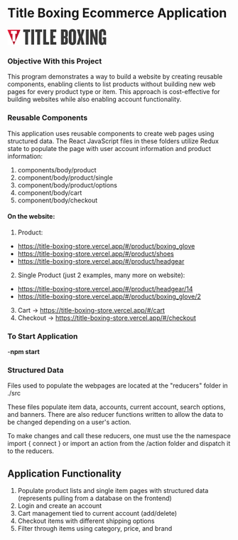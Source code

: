 # Title Boxing Ecommerce Application
![Title Boxing Logo](https://raw.githubusercontent.com/BrianDriscollCode/title_boxing_store/master/src/images/logo_titleboxingretail.jpg)

### Objective With this Project

This program demonstrates a way to build a website by creating reusable components, enabling clients to list products without building new web pages for every product type or item. This approach is cost-effective for building websites while also enabling account functionality.

### Reusable Components

This application uses reusable components to create web pages using structured data. The React JavaScript files in these folders utilize Redux state to populate the page with user account information and product information:

1. components/body/product
2. component/body/product/single
3. component/body/product/options
4. component/body/cart
5. component/body/checkout

#### On the website: 

1. Product:
- https://title-boxing-store.vercel.app/#/product/boxing_glove
- https://title-boxing-store.vercel.app/#/product/shoes
-  https://title-boxing-store.vercel.app/#/product/headgear
2. Single Product (just 2 examples, many more on website):
- https://title-boxing-store.vercel.app/#/product/headgear/14
- https://title-boxing-store.vercel.app/#/product/boxing_glove/2
3. Cart -> https://title-boxing-store.vercel.app/#/cart
4. Checkout -> https://title-boxing-store.vercel.app/#/checkout

### To Start Application 

-**npm start**

### Structured Data 

Files used to populate the webpages are located at the "reducers" folder in ./src 

These files populate item data, accounts, current account, search options, and banners. There are also reducer functions written to allow the data to be changed depending on a user's action. 

To make changes and call these reducers, one must use the the namespace import { connect } or import an action from the /action folder and dispatch it to the reducers.

## Application Functionality

1. Populate product lists and single item pages with structured data (represents pulling from a database on the frontend)
2. Login and create an account
3. Cart management tied to current account (add/delete)
4. Checkout items with different shipping options
5. Filter through items using category, price, and brand


